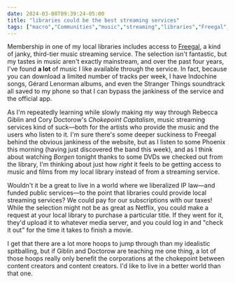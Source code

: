 ```yaml
---
date: 2024-03-08T09:39:24-05:00
title: "libraries could be the best streaming services"
tags: ["macro","Communities","music","streaming","libraries","Freegal","music streaming","streaming services","Indochine","Phoenix","Chokepoint Capitalism","Cory Doctorow","Rebecca Giblin"]
---
```

Membership in one of my local libraries includes access to [Freegal](https://freegalmusic.com/), a kind of janky, third-tier music streaming service. The selection isn't fantastic, but my tastes in music aren't exactly mainstream, and over the past four years, I've found **a lot** of music I like available through the service. In fact, because you can download a limited number of tracks per week, I have Indochine songs, Gérard Lenorman albums, and even the Stranger Things soundtrack all saved to my phone so that I can bypass the jankiness of the service and the official app.

As I'm repeatedly learning while slowly making my way through Rebecca Giblin and Cory Doctorow's *Chokepoint Capitalism*, music streaming services kind of suck—both for the artists who provide the music and the users who listen to it. I'm sure there's some deeper suckiness to Freegal behind the obvious jankiness of the website, but as I listen to some Phoenix this morning (having just discovered the band this week), and as I think about watching *Borgen* tonight thanks to some DVDs we checked out from the library, I'm thinking about just how *right* it feels to be getting access to music and films from my local library instead of from a streaming service.

Wouldn't it be a great to live in a world where we liberalized IP law—and funded public services—to the point that libraries could provide local streaming services? We could pay for our subscriptions with our taxes! While the selection might not be as great as Netflix, you could make a request at your local library to purchase a particular title. If they went for it, they'd upload it to whatever media server, and you could log in and "check it out" for the time it takes to finish a movie.  

 I get that there are a lot more hoops to jump through than my idealistic spitballing, but if Giblin and Doctorow are teaching me one thing, a lot of those hoops really only benefit the corporations at the chokepoint between content creators and content creators. I'd like to live in a better world than that one.